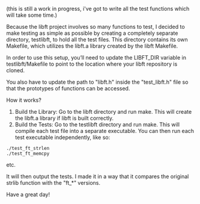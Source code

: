 (this is still a work in progress, i've got to write all the test functions which will take some time.)

Because the libft project involves so many functions to test, I decided to make testing as simple as possible by creating a completely separate directory, testlibft, to hold all the test files. This directory contains its own Makefile, which utilizes the libft.a library created by the libft Makefile.

In order to use this setup, you’ll need to update the LIBFT_DIR variable in testlibft/Makefile to point to the location where your libft repository is cloned.

You also have to update the path to "libft.h" inside the "test_libft.h" file so that the prototypes of functions can be accessed.

How it works?

1. Build the Library: Go to the libft directory and run make. This will create the libft.a library if libft is built correctly.
2. Build the Tests: Go to the testlibft directory and run make. This will compile each test file into a separate executable. You can then run each test executable independently, like so:

```
./test_ft_strlen
./test_ft_memcpy
```

etc.

It will then output the tests. I made it in a way that it compares the original strlib function with the "ft_*" versions.

Have a great day!
